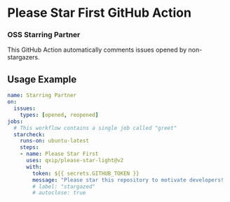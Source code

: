 # Please Star First GitHub Action

### OSS Starring Partner

This GitHub Action automatically comments issues opened by non-stargazers.

## Usage Example

```yml
name: Starring Partner
on:
  issues:
    types: [opened, reopened]
jobs:
  # This workflow contains a single job called "greet"
  starcheck:
    runs-on: ubuntu-latest
    steps:
    - name: Please Star First
      uses: qxip/please-star-light@v2
      with:
        token: ${{ secrets.GITHUB_TOKEN }}
        message: "Please star this repository to motivate developers! :star:"
        # label: "stargazed"
        # autoclose: true
```
